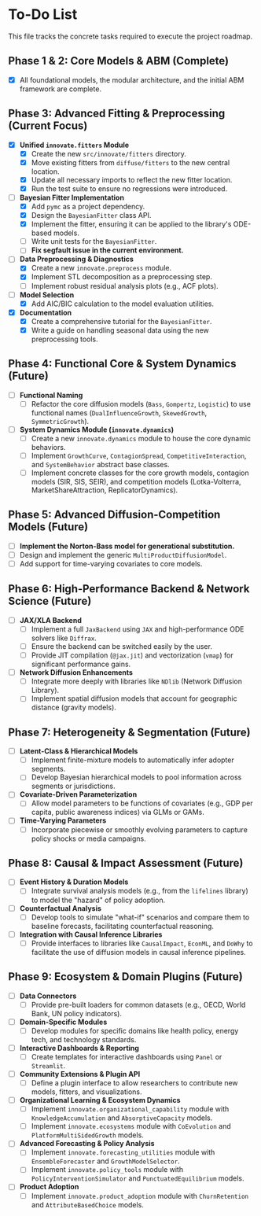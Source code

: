 # To-Do List

This file tracks the concrete tasks required to execute the project roadmap.

## Phase 1 & 2: Core Models & ABM (Complete)
- [x] All foundational models, the modular architecture, and the initial ABM framework are complete.

## Phase 3: Advanced Fitting & Preprocessing (Current Focus)
-   [x] **Unified `innovate.fitters` Module**
    -   [x] Create the new `src/innovate/fitters` directory.
    -   [x] Move existing fitters from `diffuse/fitters` to the new central location.
    -   [x] Update all necessary imports to reflect the new fitter location.
    -   [x] Run the test suite to ensure no regressions were introduced.
-   [ ] **Bayesian Fitter Implementation**
    -   [x] Add `pymc` as a project dependency.
    -   [x] Design the `BayesianFitter` class API.
    -   [x] Implement the fitter, ensuring it can be applied to the library's ODE-based models.
    -   [ ] Write unit tests for the `BayesianFitter`.
    -   [ ] **Fix segfault issue in the current environment.**
-   [ ] **Data Preprocessing & Diagnostics**
    -   [x] Create a new `innovate.preprocess` module.
    -   [x] Implement STL decomposition as a preprocessing step.
    -   [ ] Implement robust residual analysis plots (e.g., ACF plots).
-   [ ] **Model Selection**
    -   [x] Add AIC/BIC calculation to the model evaluation utilities.
-   [x] **Documentation**
    -   [x] Create a comprehensive tutorial for the `BayesianFitter`.
    -   [x] Write a guide on handling seasonal data using the new preprocessing tools.

## Phase 4: Functional Core & System Dynamics (Future)
-   [ ] **Functional Naming**
    -   [ ] Refactor the core diffusion models (`Bass`, `Gompertz`, `Logistic`) to use functional names (`DualInfluenceGrowth`, `SkewedGrowth`, `SymmetricGrowth`).
-   [ ] **System Dynamics Module (`innovate.dynamics`)**
    -   [ ] Create a new `innovate.dynamics` module to house the core dynamic behaviors.
    -   [ ] Implement `GrowthCurve`, `ContagionSpread`, `CompetitiveInteraction`, and `SystemBehavior` abstract base classes.
    -   [ ] Implement concrete classes for the core growth models, contagion models (SIR, SIS, SEIR), and competition models (Lotka-Volterra, MarketShareAttraction, ReplicatorDynamics).

## Phase 5: Advanced Diffusion-Competition Models (Future)
-   [ ] **Implement the Norton-Bass model for generational substitution.**
-   [ ] Design and implement the generic `MultiProductDiffusionModel`.
-   [ ] Add support for time-varying covariates to core models.

## Phase 6: High-Performance Backend & Network Science (Future)
-   [ ] **JAX/XLA Backend**
    -   [ ] Implement a full `JaxBackend` using `JAX` and high-performance ODE solvers like `Diffrax`.
    -   [ ] Ensure the backend can be switched easily by the user.
    -   [ ] Provide JIT compilation (`@jax.jit`) and vectorization (`vmap`) for significant performance gains.
-   [ ] **Network Diffusion Enhancements**
    -   [ ] Integrate more deeply with libraries like `NDlib` (Network Diffusion Library).
    -   [ ] Implement spatial diffusion models that account for geographic distance (gravity models).

## Phase 7: Heterogeneity & Segmentation (Future)
-   [ ] **Latent-Class & Hierarchical Models**
    -   [ ] Implement finite-mixture models to automatically infer adopter segments.
    -   [ ] Develop Bayesian hierarchical models to pool information across segments or jurisdictions.
-   [ ] **Covariate-Driven Parameterization**
    -   [ ] Allow model parameters to be functions of covariates (e.g., GDP per capita, public awareness indices) via GLMs or GAMs.
-   [ ] **Time-Varying Parameters**
    -   [ ] Incorporate piecewise or smoothly evolving parameters to capture policy shocks or media campaigns.

## Phase 8: Causal & Impact Assessment (Future)
-   [ ] **Event History & Duration Models**
    -   [ ] Integrate survival analysis models (e.g., from the `lifelines` library) to model the "hazard" of policy adoption.
-   [ ] **Counterfactual Analysis**
    -   [ ] Develop tools to simulate "what-if" scenarios and compare them to baseline forecasts, facilitating counterfactual reasoning.
-   [ ] **Integration with Causal Inference Libraries**
    -   [ ] Provide interfaces to libraries like `CausalImpact`, `EconML`, and `DoWhy` to facilitate the use of diffusion models in causal inference pipelines.

## Phase 9: Ecosystem & Domain Plugins (Future)
-   [ ] **Data Connectors**
    -   [ ] Provide pre-built loaders for common datasets (e.g., OECD, World Bank, UN policy indicators).
-   [ ] **Domain-Specific Modules**
    -   [ ] Develop modules for specific domains like health policy, energy tech, and technology standards.
-   [ ] **Interactive Dashboards & Reporting**
    -   [ ] Create templates for interactive dashboards using `Panel` or `Streamlit`.
-   [ ] **Community Extensions & Plugin API**
    -   [ ] Define a plugin interface to allow researchers to contribute new models, fitters, and visualizations.
-   [ ] **Organizational Learning & Ecosystem Dynamics**
    -   [ ] Implement `innovate.organizational_capability` module with `KnowledgeAccumulation` and `AbsorptiveCapacity` models.
    -   [ ] Implement `innovate.ecosystems` module with `CoEvolution` and `PlatformMultiSidedGrowth` models.
-   [ ] **Advanced Forecasting & Policy Analysis**
    -   [ ] Implement `innovate.forecasting_utilities` module with `EnsembleForecaster` and `GrowthModelSelector`.
    -   [ ] Implement `innovate.policy_tools` module with `PolicyInterventionSimulator` and `PunctuatedEquilibrium` models.
-   [ ] **Product Adoption**
    -   [ ] Implement `innovate.product_adoption` module with `ChurnRetention` and `AttributeBasedChoice` models.
